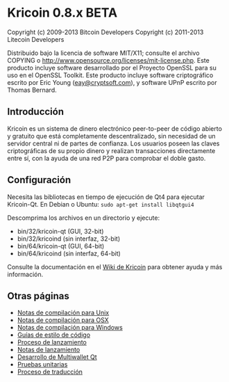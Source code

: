 Kricoin 0.8.x BETA
====================

Copyright (c) 2009-2013 Bitcoin Developers
Copyright (c) 2011-2013 Litecoin Developers

Distribuido bajo la licencia de software MIT/X11; consulte el archivo COPYING o http://www.opensource.org/licenses/mit-license.php.
Este producto incluye software desarrollado por el Proyecto OpenSSL para su uso en el OpenSSL Toolkit.
Este producto incluye software criptográfico escrito por Eric Young (eay@cryptsoft.com), y software UPnP escrito por Thomas Bernard.


Introducción
---------------------
Kricoin es un sistema de dinero electrónico peer-to-peer de código abierto y gratuito que está completamente descentralizado, sin necesidad de un servidor central ni de partes de confianza.
Los usuarios poseen las claves criptográficas de su propio dinero y realizan transacciones directamente entre sí, con la ayuda de una red P2P para comprobar el doble gasto.


Configuración
---------------------
Necesita las bibliotecas en tiempo de ejecución de Qt4 para ejecutar Kricoin-Qt. En Debian o Ubuntu:
        `sudo apt-get install libqtgui4`

Descomprima los archivos en un directorio y ejecute:

- bin/32/kricoin-qt (GUI, 32-bit)
- bin/32/kricoind (sin interfaz, 32-bit)
- bin/64/kricoin-qt (GUI, 64-bit)
- bin/64/kricoind (sin interfaz, 64-bit)

Consulte la documentación en el [Wiki de Kricoin](http://kricoin.info) para obtener ayuda y más información.


Otras páginas
---------------------
- [Notas de compilación para Unix](build-unix.md)
- [Notas de compilación para OSX](build-osx.md)
- [Notas de compilación para Windows](build-msw.md)
- [Guías de estilo de código](coding.md)
- [Proceso de lanzamiento](release-process.md)
- [Notas de lanzamiento](release-notes.md)
- [Desarrollo de Multiwallet Qt](multiwallet-qt.md)
- [Pruebas unitarias](unit-tests.md)
- [Proceso de traducción](translation_process.md)
